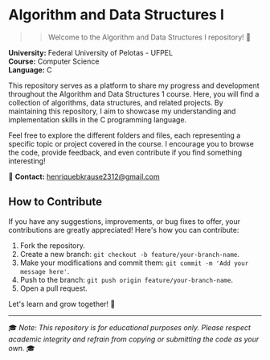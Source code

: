 #  Algorithm and Data Structures I

>> Welcome to the Algorithm and Data Structures I repository! 🚀 


**University:** Federal University of Pelotas - UFPEL  
**Course:** Computer Science  
**Language:** C

This repository serves as a platform to share my progress and development throughout the Algorithm and Data Structures 1 course. Here, you will find a collection of algorithms, data structures, and related projects. By maintaining this repository, I aim to showcase my understanding and implementation skills in the C programming language.

Feel free to explore the different folders and files, each representing a specific topic or project covered in the course. I encourage you to browse the code, provide feedback, and even contribute if you find something interesting!

📧 **Contact:** henriquebkrause2312@gmail.com


## How to Contribute

If you have any suggestions, improvements, or bug fixes to offer, your contributions are greatly appreciated! Here's how you can contribute:

1. Fork the repository.
2. Create a new branch: `git checkout -b feature/your-branch-name`.
3. Make your modifications and commit them: `git commit -m 'Add your message here'`.
4. Push to the branch: `git push origin feature/your-branch-name`.
5. Open a pull request.

Let's learn and grow together! 🌱

---

🎓 *Note: This repository is for educational purposes only. Please respect academic integrity and refrain from copying or submitting the code as your own.* 🎓
